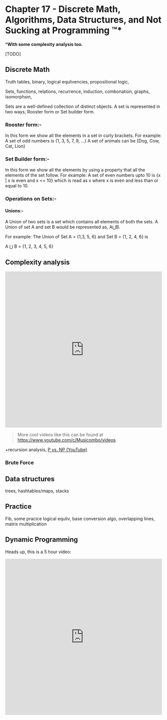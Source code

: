# Chapter 17 - Discrete Math, Algorithms, Data Structures, and Not Sucking at Programming ™*

***With some complexity analysis too.**

[TODO]

## Discrete Math

Truth tables, binary, logical equlivencies, propositional logic,

Sets, functions, relations, recurrence, induction, combonation, graphs, isomorphsm,

Sets are a well-defined collection of distinct objects. A set is represented in two ways, Rooster form or Set builder form.

### Rooster form:-

In this form we show all the elements in a set in curly brackets.
For example: 
A set of odd numbers is {1, 3, 5, 7, 9, ...)
A set of animals can be {Dog, Cow, Cat, Lion}

### Set Builder form:-

In this form we show all the elements by using a property that all the elements of the set follow.
For example:
A set of even numbers upto 10 is {x | x is even and x <= 10}
which is read as x where x is even and less than or equal to 10.

### Operations on Sets:-

#### Unions:-

A Union of two sets is a set which contains all elements of both the sets. A Union of set A and set B would be represented as, A⋃B.

For example:
The Union of Set A = {1,3, 5, 6} and Set B = {1, 2, 4, 6} is

A ⋃ B = {1, 2, 3, 4, 5, 6}

## Complexity analysis

<iframe width="100%" height="500" src="https://www.youtube.com/embed/LOZTuMds3LM?list=WL" frameborder="0" allow="accelerometer; autoplay; clipboard-write; encrypted-media; gyroscope; picture-in-picture" allowfullscreen></iframe>

> More cool videos like this can be found at https://www.youtube.com/c/Musicombo/videos

+recursion analysis, [P vs. NP (YouTube)](https://www.youtube.com/watch?v=YX40hbAHx3s)

### Brute Force

## Data structures

trees, hashtables/maps, stacks

## Practice

Fib, some pracice logical equliv, base conversion algo, overlapping lines, matrix multiplication

## Dynamic Programming

<p class="tip">Heads up, this is a 5 hour video:</p>

<iframe width="100%" height="500" src="https://www.youtube.com/embed/oBt53YbR9Kk?list=WL" frameborder="0" allow="accelerometer; autoplay; clipboard-write; encrypted-media; gyroscope; picture-in-picture" allowfullscreen></iframe>
